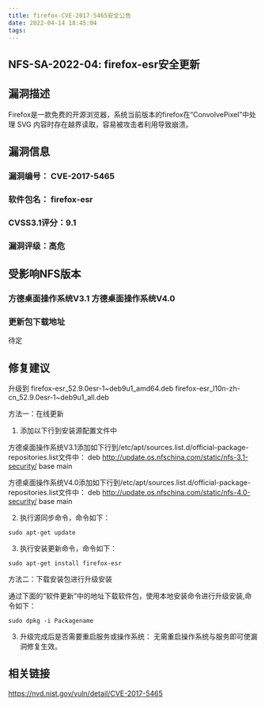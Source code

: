 ```yaml
---
title: firefox-CVE-2017-5465安全公告
date: 2022-04-14 18:45:04
tags:
---
```


## NFS-SA-2022-04: firefox-esr安全更新

## 漏洞描述

Firefox是一款免费的开源浏览器，系统当前版本的firefox在“ConvolvePixel”中处理 SVG 内容时存在越界读取，容易被攻击者利用导致崩溃。

## 漏洞信息

###    漏洞编号： CVE-2017-5465

###    软件包名： firefox-esr

###    CVSS3.1评分：9.1

###    漏洞评级：高危

## 受影响NFS版本

###    方德桌面操作系统V3.1   方德桌面操作系统V4.0

### 更新包下载地址

待定

## 修复建议

升级到 firefox-esr_52.9.0esr-1~deb9u1_amd64.deb  firefox-esr_l10n-zh-cn_52.9.0esr-1~deb9u1_all.deb

方法一：在线更新

1. 添加以下行到安装源配置文件中

方德桌面操作系统V3.1添加如下行到/etc/apt/sources.list.d/official-package-repositories.list文件中：
deb http://update.os.nfschina.com/static/nfs-3.1-security/ base main

方德桌面操作系统V4.0添加如下行到/etc/apt/sources.list.d/official-package-repositories.list文件中：
deb http://update.os.nfschina.com/static/nfs-4.0-security/ base main



2. 执行源同步命令，命令如下：

```
sudo apt-get update
```

3. 执行安装更新命令，命令如下：

```
sudo apt-get install firefox-esr
```

方法二：下载安装包进行升级安装

通过下面的“软件更新”中的地址下载软件包，使用本地安装命令进行升级安装,命令如下：

```
sudo dpkg -i Packagename
```

3. 升级完成后是否需要重启服务或操作系统：
   无需重启操作系统与服务即可使漏洞修复生效。

## 相关链接

https://nvd.nist.gov/vuln/detail/CVE-2017-5465
